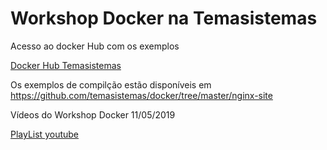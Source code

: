# Workshop Docker na Temasistemas

Acesso ao docker Hub com os exemplos

[Docker Hub Temasistemas](https://hub.docker.com/?namespace=temasistemas)

Os exemplos de compilção estão disponíveis em https://github.com/temasistemas/docker/tree/master/nginx-site

Vídeos do Workshop Docker 11/05/2019

[PlayList youtube](https://www.youtube.com/playlist?list=PLPJG8GBGjuWDwlkvpLux899fe2VB6RbDu)

